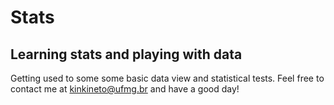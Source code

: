 # Stats
## Learning stats and playing with data

Getting used to some some basic data view and statistical tests. Feel free to contact me at kinkineto@ufmg.br and have a good day!
